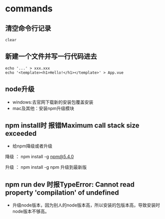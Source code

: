 # commands

## 清空命令行记录
```
clear
```

## 新建一个文件并写一行代码进去
```
echo '...' > xxx.xxx
echo '<template><h1>Hello!</h1></template>' > App.vue
```

## node升级
- windows:去官网下载新的安装包覆盖安装
- mac及其他：安装npm升级模块

## npm install时 报错Maximum call stack size exceeded
- 给npm降级或者升级

降级 ： npm install -g npm@5.4.0

升级 ： npm install -g npm  升级到最新版

## npm run dev 时报TypeError: Cannot read property 'compilation' of undefined
- 升级node版本，因为别人的node版本高，所以安装的包版本高，导致安装时node版本不够高。